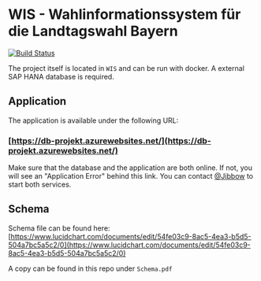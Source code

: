 WIS - Wahlinformationssystem für die Landtagswahl Bayern
=====
[![Build Status](https://travis-ci.com/Jibbow/DB-Wahlinformationssystem.svg?token=Gbt4HtMxLu7efcXXADkH&branch=master)](https://travis-ci.com/Jibbow/DB-Wahlinformationssystem)

The project itself is located in `WIS` and can be run with docker. A external SAP HANA database is required.

## Application
The application is available under the following URL:

### [https://db-projekt.azurewebsites.net/](https://db-projekt.azurewebsites.net/)

Make sure that the database and the application are both online. If not, you will see an "Application Error" behind this link. You can contact [@Jibbow](https://github.com/Jibbow) to start both services.

## Schema
Schema file can be found here:  
[https://www.lucidchart.com/documents/edit/54fe03c9-8ac5-4ea3-b5d5-504a7bc5a5c2/0](https://www.lucidchart.com/documents/edit/54fe03c9-8ac5-4ea3-b5d5-504a7bc5a5c2/0)

A copy can be found in this repo under `Schema.pdf`
